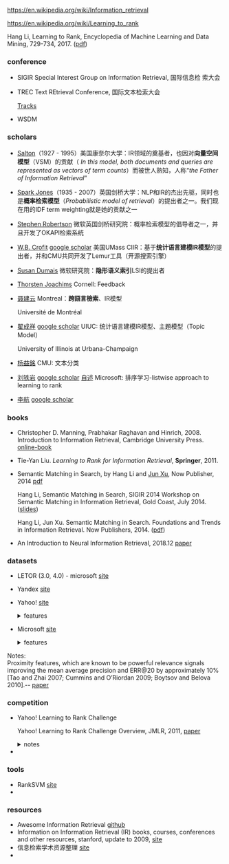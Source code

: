 https://en.wikipedia.org/wiki/Information_retrieval

https://en.wikipedia.org/wiki/Learning_to_rank

Hang Li, Learning to Rank, Encyclopedia of Machine Learning and Data Mining, 729-734, 2017. ([pdf](http://www.hangli-hl.com/uploads/3/4/4/6/34465961/learning_to_rank.pdf))

### conference

+ SIGIR  Special Interest Group on Information Retrieval, 国际信息检
  索大会

+ TREC Text REtrieval Conference, 国际文本检索大会 

  [Tracks](https://en.wikipedia.org/wiki/Text_Retrieval_Conference)

+ WSDM

### scholars

+ [Salton](http://link.zhihu.com/?target=http%3A//www.cs.cornell.edu/Info/Department/Annual96/Beginning/salton.html)（1927 - 1995）美国康奈尔大学：IR领域的奠基者，也因对**向量空间模型**（VSM）的贡献（ *In this model, both documents and queries are represented as vectors of term counts*）而被世人熟知，人称“*the Father of Information Retrieval*”

+ [Spark Jones](http://link.zhihu.com/?target=https%3A//www.cl.cam.ac.uk/misc/obituaries/sparck-jones/)（1935 - 2007）英国剑桥大学：NLP和IR的杰出先驱，同时也是**概率检索模型**（*Probabilistic model of retrieval*）的提出者之一。我们现在用的IDF term weighting就是她的贡献之一

+ [Stephen Robertson](http://www.staff.city.ac.uk/~sb317/) 微软英国剑桥研究院：概率检索模型的倡导者之一，并且开发了OKAPI检索系统

+ [W.B. Crofit](http://ciir.cs.umass.edu/croft) [google scholar](https://scholar.google.com/citations?user=ArV74ZMAAAAJ) 美国UMass CIIR：基于**统计语言建模IR模型**的提出者，并和CMU共同开发了Lemur工具（开源搜索引擎）

+ [Susan Dumais](http://link.zhihu.com/?target=http%3A//susandumais.com) 微软研究院：**隐形语义索引**LSI的提出者

+ [Thorsten Joachims](http://www.cs.cornell.edu/people/tj/) Cornell: Feedback

+ [聂建云](http://rali.iro.umontreal.ca/nie/jian-yun-nie-en/) Montreal：**跨語言檢索**、IR模型

  Université de Montréal

+ [翟成祥](http://czhai.cs.illinois.edu/) [google scholar](https://scholar.google.com/citations?user=YU-baPIAAAAJ&hl=zh-CN) UIUC: 统计语言建模IR模型、主題模型（Topic Model）

  University of Illinois at Urbana-Champaign

+ [杨益銘](http://www.cs.cmu.edu/~yiming/) CMU: 文本分类

+ [刘铁岩](https://www.microsoft.com/en-us/research/people/tyliu/) [google scholar](https://scholar.google.com/citations?user=Nh832fgAAAAJ&hl=zh-CN) [自述](http://www.cnblogs.com/blessw/archive/2010/03/27/1698636.html) Microsoft: 排序学习-listwise approach to learning to rank

+ [李航](http://www.hangli-hl.com/index.html) [google scholar](https://scholar.google.com/citations?user=nTl5mSwAAAAJ&hl=zh-CN)



### books

- Christopher D. Manning, Prabhakar Raghavan and Hinrich, 2008. Introduction to Information Retrieval, Cambridge University Press. [online-book](https://nlp.stanford.edu/IR-book/)

- Tie-Yan Liu. *Learning to Rank for Information Retrieval*, **Springer**, 2011.

- Semantic Matching in Search, by Hang Li and [Jun Xu](http://www.bigdatalab.ac.cn/~junxu/), Now Publisher, 2014 [pdf](http://www.bigdatalab.ac.cn/~junxu/publications/SemanticMatchingInSearch_2014.pdf) 

  Hang Li, Semantic Matching in Search, SIGIR 2014 Workshop on Semantic Matching in Information Retrieval, Gold Coast, July 2014. ([slides](http://www.hangli-hl.com/uploads/3/4/4/6/34465961/semantic_matching_in_search.pdf))

  Hang Li, Jun Xu. Semantic Matching in Search. Foundations and Trends in Information Retrieval. Now Publishers, 2014. ([pdf](http://www.hangli-hl.com/uploads/3/4/4/6/34465961/ml_for_match-step2.pdf))

- An Introduction to Neural Information Retrieval, 2018.12 [paper](https://www.microsoft.com/en-us/research/publication/introduction-neural-information-retrieval/) 



### datasets

+ LETOR (3.0, 4.0) - microsoft [site](https://www.microsoft.com/en-us/research/project/letor-learning-rank-information-retrieval/) 

+ Yandex [site](https://academy.yandex.ru/events/data_analysis/grant2009/) 

+ Yahoo! [site](https://webscope.sandbox.yahoo.com/catalog.php?datatype=c) 

  <details><summary>features</summary>
      1) Text match: The match score can be as simple as a count or can be more complex such as BM25. Counts can be
  the number of occurrences in the document, the number of missing query terms or the number of extra terms (i.e. not in the query). Some basic features are defined over the query terms, while some others are arithmetic functions (min, max, or average) of them. Finally, there are also proximity features which try to quantify how far in the document are the query terms (the closer the better).<br>
      2) Topical matching (topic level): This can for instance been done by classifying both the query and the document in a large topical taxonomy.<br>
      3) Click: For a given query and document, different click probabilities can be computed: probability of click, first click, last click, long dwell time click or only click. Also of interest is the probability of skip (not clicked, but a document below is).<br>
      4) Query<br>
      5) Document classifier<br>
      6) Document statistics<br>
      7) Web graph<br>
      8) External references<br>
      9) Time<br>
  </details>

+ Microsoft [site](https://www.microsoft.com/en-us/research/project/mslr/) 

  <details><summary>features</summary>
      1) Language Model: 	Language model approach for information retrieval (IR) with absolute discounting smoothing, Bayesian smoothing using Dirichlet priors or Jelinek-Mercer smoothing.<br>
      2) Click: click count, dwell time.<br>
      3) Quality: The score is outputted by a web page quality classifier.<br>
      4) Query<br>
      5) Document<br>
      6) Others
  </details>



Notes:<br>Proximity features, which are known to be powerful relevance signals improving
the mean average precision and ERR@20 by approximately 10% [Tao and Zhai
2007; Cummins and O’Riordan 2009; Boytsov and Belova 2010].-- [paper](https://trec.nist.gov/pubs/trec20/papers/srchvrs.web.update.pdf) 

### competition

- Yahoo! Learning to Rank Challenge

  Yahoo! Learning to Rank Challenge Overview, JMLR, 2011, [paper](http://proceedings.mlr.press/v14/chapelle11a/chapelle11a.pdf) 

  <details>
      <summary>notes </summary> 
   	1) regresson or decision tree?<br>
      The solutions to ranking problem are quite mature(?). All of them used decision trees and ensemble methods, and comparing the best solution of ensemble learning with the baseline of regression model (GBDT), the relevance gap is rather small.<br>
      The simple regression based and decision tree based:
      In general, the choice of the loss function is all the more critical as the class of function is small, resulting in underfitting; But when the class of functions is sufficiently large and underfitting is not an issue anymore, the choice of the loss function is of secondary importance.<br>
      For simple regression based model, gains can be obtained by designing a loss function specifically tuned for ranking.<br>
      For decision based model, the modeling complexity is large enough and squared loss optimization is sufficient.<br>
      2) transfer learning<br>
      The benefits from transfer learning seem limited(?).<br>

- 



### tools

+ RankSVM [site](http://www.cs.cornell.edu/people/tj/svm_light/svm_rank.html) 
+ 



### resources

+ Awesome Information Retrieval [github](https://github.com/harpribot/awesome-information-retrieval) 
+ Information on Information Retrieval (IR) books, courses, conferences and other resources, stanford, update to 2009, [site](https://nlp.stanford.edu/IR-book/information-retrieval.html) 
+ 信息检索学术资源整理 [site](https://zhuanlan.zhihu.com/p/32072517) 
+ 